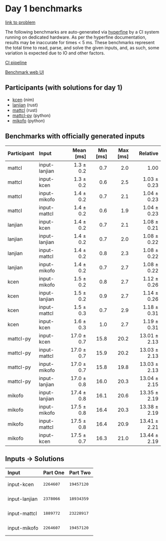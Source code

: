 # Day 1 benchmarks

[link to problem](https://adventofcode.com/2024/day/1)

The following benchmarks are auto-generated via
[hyperfine](https://github.com/sharkdp/hyperfine) by a CI system running on
dedicated hardware. As per the hyperfine documentation, results may be
inaccurate for times < 5 ms. These benchmarks represent the total time to read,
parse, and solve the given inputs, and, as such, some variation is expected due
to IO and other factors.

[CI pipeline](http://ci.papercode.net:8080/teams/main/pipelines/aoc2024)

[Benchmark web UI](https://aoc.ancalagon.black)


## Participants (with solutions for day 1)

- [kcen](https://github.com/kcen/aoc2024) (nim)
- [lanjian](https://github.com/lanjian/aoc-2024) (rust)
- [mattcl](https://github.com/mattcl/aoc2024) (rust)
- [mattcl-py](https://github.com/mattcl/aoc2024-py) (python)
- [mikofo](https://github.com/mikofo/aoc2024) (python)


## Benchmarks with officially generated inputs

| Participant | Input | Mean [ms] | Min [ms] | Max [ms] | Relative |
|:---|:---|---:|---:|---:|---:|
| mattcl | input-lanjian | 1.3 ± 0.2 | 0.7 | 2.0 | 1.00 |
| mattcl | input-kcen | 1.3 ± 0.2 | 0.6 | 2.5 | 1.03 ± 0.23 |
| mattcl | input-mikofo | 1.4 ± 0.2 | 0.7 | 2.1 | 1.04 ± 0.23 |
| mattcl | input-mattcl | 1.4 ± 0.2 | 0.6 | 1.9 | 1.04 ± 0.23 |
| lanjian | input-kcen | 1.4 ± 0.2 | 0.7 | 2.1 | 1.08 ± 0.21 |
| lanjian | input-lanjian | 1.4 ± 0.2 | 0.7 | 2.0 | 1.08 ± 0.22 |
| lanjian | input-mattcl | 1.4 ± 0.2 | 0.8 | 2.3 | 1.08 ± 0.22 |
| lanjian | input-mikofo | 1.4 ± 0.2 | 0.7 | 2.7 | 1.08 ± 0.22 |
| kcen | input-mikofo | 1.5 ± 0.2 | 0.8 | 2.7 | 1.12 ± 0.26 |
| kcen | input-lanjian | 1.5 ± 0.2 | 0.9 | 2.7 | 1.14 ± 0.26 |
| kcen | input-mattcl | 1.5 ± 0.3 | 0.7 | 2.9 | 1.18 ± 0.31 |
| kcen | input-kcen | 1.6 ± 0.3 | 1.0 | 2.7 | 1.19 ± 0.31 |
| mattcl-py | input-kcen | 17.0 ± 0.7 | 15.8 | 20.2 | 13.01 ± 2.13 |
| mattcl-py | input-mattcl | 17.0 ± 0.7 | 15.9 | 20.2 | 13.03 ± 2.13 |
| mattcl-py | input-mikofo | 17.0 ± 0.7 | 15.8 | 19.8 | 13.03 ± 2.13 |
| mattcl-py | input-lanjian | 17.0 ± 0.8 | 16.0 | 20.3 | 13.04 ± 2.15 |
| mikofo | input-lanjian | 17.4 ± 0.8 | 16.1 | 20.6 | 13.35 ± 2.19 |
| mikofo | input-mikofo | 17.5 ± 0.8 | 16.4 | 20.3 | 13.38 ± 2.19 |
| mikofo | input-mattcl | 17.5 ± 0.8 | 16.4 | 20.9 | 13.41 ± 2.21 |
| mikofo | input-kcen | 17.5 ± 0.7 | 16.3 | 21.0 | 13.44 ± 2.19 |


## Inputs -> Solutions

| Input | Part One | Part Two |
|:---|:---|:---|
|input-kcen|<pre>2264607</pre>|<pre>19457120</pre>|
|input-lanjian|<pre>2378066</pre>|<pre>18934359</pre>|
|input-mattcl|<pre>1889772</pre>|<pre>23228917</pre>|
|input-mikofo|<pre>2264607</pre>|<pre>19457120</pre>|